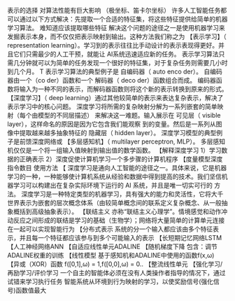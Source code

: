 表示的选择 对算法性能有巨大影响
（极坐标、笛卡尔坐标）
许多人工智能任务都可以通过以下方式解决：先提取一个合适的特征集，将这些特征提供给简单的机器学习算法。
难知道应该提取哪些特征
解决这个问题的途径之一是使用机器学习来发掘表示本身，而不仅仅把表示映射到输出。这种方法我们称之为 【表示学习】（ representation learning）。学习到的表示往往比手动设计的表示表现得更好。并且它们只需最少的人工干预，就能让 AI系统迅速适应新的任务。 表示学习算法只需几分钟就可以为简单的任务发现一个很好的特征集，对于复杂任务则需要几小时到几个月。
T
表示学习算法的典型例子是 自编码器（ auto enco der）。 自编码器由一个（co der）函数和一个 解码器（ deco der）函数组合而成。 编码器函数将输入为一种不同的表示，而解码器函数则将这个新的表示转换到原来的形式。
【深度学习】（ deep learning）通过其他较简单的表示来表达复杂表示，解决了表示学习中的核心问题。
深度学习将所需的复杂映射分解为一系列嵌套的简单映射（每个由模型的不同层描述）
来解决这一难题。输入展示在 可见层（ visible layer），这样命名的原因是因为它包含我们能观察
到的变量。然后是一系列从图像中提取越来越多抽象特征的 隐藏层（ hidden layer）。
深度学习模型的典型例子是前馈深度网络或 【多层感知机】（ multilayer perceptron, MLP）。 多层感知机仅仅是一个将一组输入值映射到输出值的数学函数。
【解释深度学习
1）学习数据的正确表示
2）深度促使计算机学习一个多步骤的计算机程序
【度量模型深度
指令数目
使用方法
【
深度学习是通向人工智能的途径之一。具体来说，它是机器学习的一种，一种能够使计算机系统从经验和数据中得到提高的技术。我们坚信机器学习可以构建出在复杂实际环境下运行的 AI 系统，并且是唯一切实可行的
方法。 
深度学习是一种特定类型的机器学习，具有强大的能力和灵活性，它将大千世界表示为嵌套的层次概念体系（由较简单概念间的联系定义复杂概念、从一般抽象概括到高级抽象表示）。
【联结主义
亦称“联结主义心理学”。情境感觉和动作冲动反应之间形成的联结是学习的基础（生物学）；网络将大量简单的计算单元连接在一起可以实现智能行为
【分布式表示
系统的分一个输入都应该由多个特征表示，并且每一个特征都应该参与到多个可能输入的表示
【长短期记忆网络LSTM
【人工神经网络ANN
【自适应线性单元ADALINE
【随机梯度下降
包含：调节ADALINE权重的训练
【线性模型
基于感知机和ADALINE中使用的函数f(x,ω)
【异或（XOR）函数
f([0,1],ω) = 1,f([0,0],ω) = 0..
【整流线性单元
【强化学习/再励学习/评价学习
一个自主的智能体必须在没有人类操作者指导的情况下，通过试错来学习执行任务
智能系统从环境到行为映射的学习，以使奖励信号(强化信号)函数值最大
